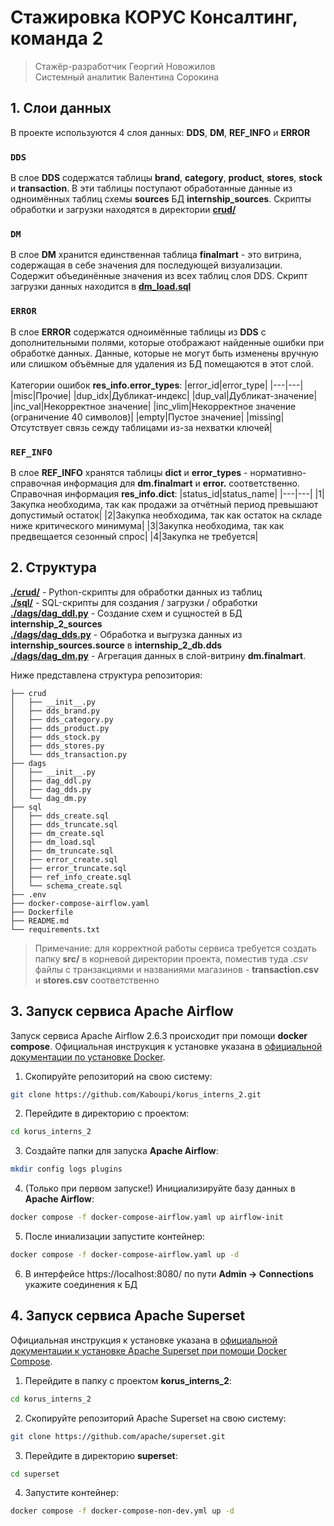 # Стажировка КОРУС Консалтинг, команда 2
> Стажёр-разработчик Георгий Новожилов \
> Системный аналитик Валентина Сорокина

## 1. Слои данных
В проекте используются 4 слоя данных: **DDS**, **DM**, **REF_INFO** и **ERROR**
### `DDS`
В слое **DDS** содержатся таблицы **brand**, **category**, **product**, **stores**, **stock** и **transaction**. В эти таблицы поступают обработанные данные из одноимённых таблиц схемы **sources** БД **internship_sources**. Скрипты обработки и загрузки находятся в директории [**crud/**](crud/)
### `DM`
В слое **DM** хранится единственная таблица **finalmart** - это витрина, содержащая в себе значения для последующей визуализации. Содержит объединённые значения из всех таблиц слоя DDS. Скрипт загрузки данных находится в [**dm_load.sql**](sql/dm_load.sql)
### `ERROR`
В слое **ERROR** содержатся одноимённые таблицы из **DDS** с дополнительными полями, которые отображают найденные ошибки при обработке данных. Данные, которые не могут быть изменены вручную или слишком объёмные для удаления из БД помещаются в этот слой. \
<br>
Категории ошибок **res_info.error_types**:
|error_id|error_type|
|---|---|
|misc|Прочие|
|dup_idx|Дубликат-индекс|
|dup_val|Дубликат-значение|
|inc_val|Некорректное значение|
|inc_vlim|Некорректное значение (ограничение 40 символов)|
|empty|Пустое значение|
|missing|Отсутствует связь сежду таблицами из-за нехватки ключей|
### `REF_INFO`
В слое **REF_INFO** хранятся таблицы **dict** и **error_types** - нормативно-справочная информация для **dm.finalmart** и **error.** соответственно.
<br>
Справочная информация **res_info.dict**:
|status_id|status_name|
|---|---|
|1|Закупка необходима, так как продажи за отчётный период превышают допустимый остаток|
|2|Закупка необходима, так как остаток на складе ниже критического минимума|
|3|Закупка необходима, так как предвещается сезонный спрос|
|4|Закупка не требуется|

## 2. Структура
[**./crud/**](crud/) - Python-скрипты для обработки данных из таблиц \
[**./sql/**](sql/) - SQL-скрипты для создания / загрузки / обработки \
[**./dags/dag_ddl.py**](dags/dag_ddl.py) - Создание схем и сущностей в БД **internship_2_sources** \
[**./dags/dag_dds.py**](dags/dag_dds.py) - Обработка и выгрузка данных из **internship_sources.source** в **internship_2_db.dds** \
[**./dags/dag_dm.py**](dags/dag_dm.py) - Агрегация данных в слой-витрину **dm.finalmart**.

Ниже представлена структура репозитория:
```
├── crud
│   ├── __init__.py
│   ├── dds_brand.py
│   ├── dds_category.py
│   ├── dds_product.py
│   ├── dds_stock.py
│   ├── dds_stores.py
│   └── dds_transaction.py
├── dags
│   ├── __init__.py
│   ├── dag_ddl.py
│   ├── dag_dds.py
│   └── dag_dm.py
├── sql
│   ├── dds_create.sql
│   ├── dds_truncate.sql
│   ├── dm_create.sql
│   ├── dm_load.sql
│   ├── dm_truncate.sql
│   ├── error_create.sql
│   ├── error_truncate.sql
│   ├── ref_info_create.sql
│   └── schema_create.sql
├── .env
├── docker-compose-airflow.yaml
├── Dockerfile
├── README.md
└── requirements.txt
```

> Примечание: для корректной работы сервиса требуется создать папку **src/** в корневой директории проекта, поместив туда *.csv* файлы с транзакциями и названиями магазинов - **transaction.csv** и **stores.csv** соответственно

## 3. Запуск сервиса Apache Airflow
Запуск сервиса Apache Airflow 2.6.3 происходит при помощи **docker compose**. Официальная инструкция к установке указана в [официальной документации по установке Docker](https://docs.docker.com/desktop/install/windows-install/).

1. Скопируйте репозиторий на свою систему:
```bash
git clone https://github.com/Kaboupi/korus_interns_2.git
```
2. Перейдите в директорию с проектом:
```bash
cd korus_interns_2
```
3. Создайте папки для запуска **Apache Airflow**:
```bash
mkdir config logs plugins
```
4. (Только при первом запуске!) Инициализируйте базу данных в **Apache Airflow**:
```bash
docker compose -f docker-compose-airflow.yaml up airflow-init
```
5. После иниализации запустите контейнер:
```bash
docker compose -f docker-compose-airflow.yaml up -d
```
6. В интерфейсе https://localhost:8080/ по пути **Admin -> Connections** укажите соединения к БД

## 4. Запуск сервиса Apache Superset
Официальная инструкция к установке указана в [официальной документации к установке Apache Superset при помощи Docker Compose](https://superset.apache.org/docs/installation/installing-superset-using-docker-compose).

1. Перейдите в папку с проектом **korus_interns_2**:
```bash
cd korus_interns_2
```
2. Скопируйте репозиторий Apache Superset на свою систему:
```bash
git clone https://github.com/apache/superset.git
```
3. Перейдите в директорию **superset**:
```bash
cd superset
```
4. Запустите контейнер:
```bash
docker compose -f docker-compose-non-dev.yml up -d
```